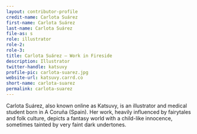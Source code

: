 ```yaml
---
layout: contributor-profile
credit-name: Carlota Suárez
first-name: Carlota Suárez
last-name: Carlota Suárez
file-as: s
role: illustrator
role-2:
role-3:
title: Carlota Suárez — Work in Fireside
description: Illustrator
twitter-handle: katsuvy
profile-pic: carlota-suarez.jpg
website-url: katsuvy.carrd.co
short-name: carlota-suarez
permalink: carlota-suarez
---
```

Carlota Suárez, also known online as Katsuvy, is an illustrator and medical student born in A Coruña (Spain). Her work, heavily influenced by fairytales and folk culture, depicts a fantasy world with a child-like innocence, sometimes tainted by very faint dark undertones.
